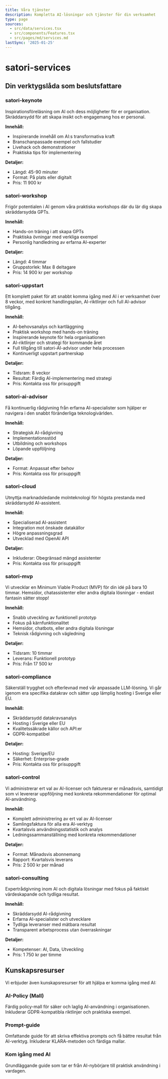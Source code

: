 ```yaml
---
title: Våra tjänster
description: Kompletta AI-lösningar och tjänster för din verksamhet
type: page
sources:
  - src/data/services.tsx
  - src/components/Features.tsx
  - src/pages/md/services.md
lastSync: '2025-01-25'
---
```


# satori-services

## Din verktygslåda som beslutsfattare

### satori-keynote
Inspirationsföreläsning om AI och dess möjligheter för er organisation. Skräddarsydd för att skapa insikt och engagemang hos er personal.

**Innehåll:**
- Inspirerande innehåll om AI:s transformativa kraft
- Branschanpassade exempel och fallstudier
- Livehack och demonstrationer
- Praktiska tips för implementering

**Detaljer:**
- Längd: 45-90 minuter
- Format: På plats eller digitalt
- Pris: 11 900 kr

### satori-workshop
Frigör potentialen i AI genom våra praktiska workshops där du lär dig skapa skräddarsydda GPTs.

**Innehåll:**
- Hands-on träning i att skapa GPTs
- Praktiska övningar med verkliga exempel
- Personlig handledning av erfarna AI-experter

**Detaljer:**
- Längd: 4 timmar
- Gruppstorlek: Max 8 deltagare
- Pris: 14 900 kr per workshop

### satori-uppstart
Ett komplett paket för att snabbt komma igång med AI i er verksamhet över 8 veckor, med konkret handlingsplan, AI-riktlinjer och full AI-advisor tillgång.

**Innehåll:**
- AI-behovsanalys och kartläggning
- Praktisk workshop med hands-on träning
- Inspirerande keynote för hela organisationen
- AI-riktlinjer och strategi för kommande året
- Full tillgång till satori-AI-advisor under hela processen
- Kontinuerligt uppstart partnerskap

**Detaljer:**
- Tidsram: 8 veckor
- Resultat: Färdig AI-implementering med strategi
- Pris: Kontakta oss för prisuppgift

### satori-ai-advisor
Få kontinuerlig rådgivning från erfarna AI-specialister som hjälper er navigera i den snabbt föränderliga teknologivärlden.

**Innehåll:**
- Strategisk AI-rådgivning
- Implementationsstöd
- Utbildning och workshops
- Löpande uppföljning

**Detaljer:**
- Format: Anpassat efter behov
- Pris: Kontakta oss för prisuppgift

### satori-cloud
Utnyttja marknadsledande molnteknologi för högsta prestanda med skräddarsydd AI-assistent.

**Innehåll:**
- Specialiserad AI-assistent
- Integration mot önskade datakällor
- Högre anpassningsgrad
- Utvecklad med OpenAI API

**Detaljer:**
- Inkluderar: Obegränsad mängd assistenter
- Pris: Kontakta oss för prisuppgift

### satori-mvp
Vi utvecklar en Minimum Viable Product (MVP) för din idé på bara 10 timmar. Hemsidor, chatassistenter eller andra digitala lösningar - endast fantasin sätter stopp!

**Innehåll:**
- Snabb utveckling av funktionell prototyp
- Fokus på kärnfunktionalitet
- Hemsidor, chatbots, eller andra digitala lösningar
- Teknisk rådgivning och vägledning

**Detaljer:**
- Tidsram: 10 timmar
- Leverans: Funktionell prototyp
- Pris: Från 17 500 kr

### satori-compliance
Säkerställ trygghet och efterlevnad med vår anpassade LLM-lösning. Vi går igenom era specifika datakrav och sätter upp lämplig hosting i Sverige eller EU.

**Innehåll:**
- Skräddarsydd datakravsanalys
- Hosting i Sverige eller EU
- Kvalitetssäkrade källor och API:er
- GDPR-kompatibel

**Detaljer:**
- Hosting: Sverige/EU
- Säkerhet: Enterprise-grade
- Pris: Kontakta oss för prisuppgift

### satori-control
Vi administrerar ert val av AI-licenser och fakturerar er månadsvis, samtidigt som vi levererar uppföljning med konkreta rekommendationer för optimal AI-användning.

**Innehåll:**
- Komplett administrering av ert val av AI-licenser
- Samlingsfaktura för alla era AI-verktyg
- Kvartalsvis användningsstatistik och analys
- Ledningssammanställning med konkreta rekommendationer

**Detaljer:**
- Format: Månadsvis abonnemang
- Rapport: Kvartalsvis leverans
- Pris: 2 500 kr per månad

### satori-consulting
Expertrådgivning inom AI och digitala lösningar med fokus på faktiskt värdeskapande och tydliga resultat.

**Innehåll:**
- Skräddarsydd AI-rådgivning
- Erfarna AI-specialister och utvecklare
- Tydliga leveranser med mätbara resultat
- Transparent arbetsprocess utan överraskningar

**Detaljer:**
- Kompetenser: AI, Data, Utveckling
- Pris: 1 750 kr per timme

## Kunskapsresurser

Vi erbjuder även kunskapsresurser för att hjälpa er komma igång med AI:

### AI-Policy (Mall)
Färdig policy-mall för säker och laglig AI-användning i organisationen. Inkluderar GDPR-kompatibla riktlinjer och praktiska exempel.

### Prompt-guide
Omfattande guide för att skriva effektiva prompts och få bättre resultat från AI-verktyg. Inkluderar KLARA-metoden och färdiga mallar.

### Kom igång med AI
Grundläggande guide som tar er från AI-nybörjare till praktisk användning i vardagen.
